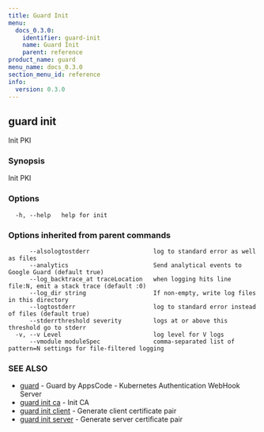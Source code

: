 ```yaml
---
title: Guard Init
menu:
  docs_0.3.0:
    identifier: guard-init
    name: Guard Init
    parent: reference
product_name: guard
menu_name: docs_0.3.0
section_menu_id: reference
info:
  version: 0.3.0
---
```


## guard init

Init PKI

### Synopsis

Init PKI

### Options

```
  -h, --help   help for init
```

### Options inherited from parent commands

```
      --alsologtostderr                  log to standard error as well as files
      --analytics                        Send analytical events to Google Guard (default true)
      --log_backtrace_at traceLocation   when logging hits line file:N, emit a stack trace (default :0)
      --log_dir string                   If non-empty, write log files in this directory
      --logtostderr                      log to standard error instead of files (default true)
      --stderrthreshold severity         logs at or above this threshold go to stderr
  -v, --v Level                          log level for V logs
      --vmodule moduleSpec               comma-separated list of pattern=N settings for file-filtered logging
```

### SEE ALSO

* [guard](/docs/0.3.0/reference/guard)	 - Guard by AppsCode - Kubernetes Authentication WebHook Server
* [guard init ca](/docs/0.3.0/reference/guard_init_ca)	 - Init CA
* [guard init client](/docs/0.3.0/reference/guard_init_client)	 - Generate client certificate pair
* [guard init server](/docs/0.3.0/reference/guard_init_server)	 - Generate server certificate pair

